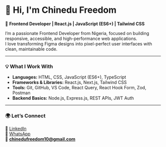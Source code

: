 # 👋 Hi, I'm Chinedu Freedom

🚀 **Frontend Developer | React.js | JavaScript (ES6+) | Tailwind CSS**

I’m a passionate Frontend Developer from Nigeria, focused on building responsive, accessible, and high-performance web applications.  
I love transforming Figma designs into pixel-perfect user interfaces with clean, maintainable code.

---

### 💡 **What I Work With**
- **Languages:** HTML, CSS, JavaScript (ES6+), TypeScript  
- **Frameworks & Libraries:** React.js, Next.js, Tailwind CSS  
- **Tools:** Git, GitHub, VS Code, React Query, React Hook Form, Zod, Postman  
- **Backend Basics:** Node.js, Express.js, REST APIs, JWT Auth  

---

### 🌍 **Let’s Connect**
💼 [LinkedIn](https://www.linkedin.com/in/chinedu-freedom-677662353/)  
💬 [WhatsApp](https://wa.me/2348158051119)  
📧 **chinedufreedom10@gmail.com**
